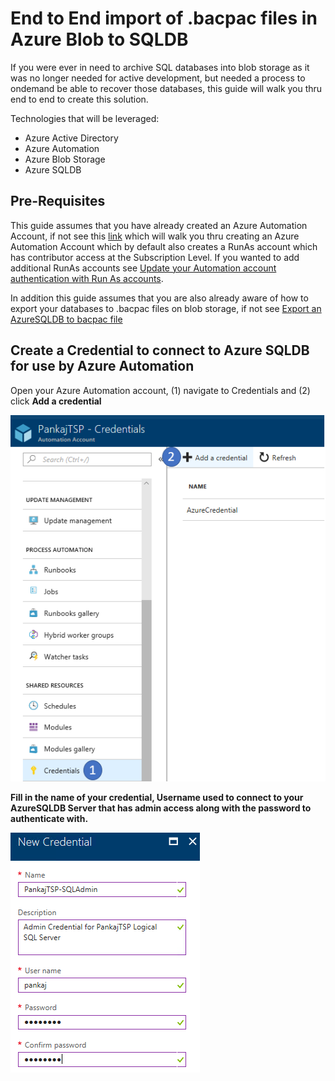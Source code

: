 # End to End import of .bacpac files in Azure Blob to SQLDB

If you were ever in need to archive SQL databases into blob storage as it was no longer needed for active development, but needed a process to ondemand be able to recover those databases, this guide will walk you thru end to end to create this solution. 

Technologies that will be leveraged:
  * Azure Active Directory
  * Azure Automation
  * Azure Blob Storage
  * Azure SQLDB

## Pre-Requisites
This guide assumes that you have already created an Azure Automation Account, if not see this [link](https://docs.microsoft.com/en-us/azure/automation/automation-create-standalone-account) which will walk you thru creating an Azure Automation Account which by default also creates a RunAs account which has contributor access at the Subscription Level. If you wanted to add additional RunAs accounts see [Update your Automation account authentication with Run As accounts](https://docs.microsoft.com/en-us/azure/automation/automation-create-runas-account).

In addition this guide assumes that you are also already aware of how to export your databases to .bacpac files on blob storage, if not see [Export an AzureSQLDB to bacpac file](https://docs.microsoft.com/en-us/azure/sql-database/sql-database-export)



## Create a Credential to connect to Azure SQLDB for use by Azure Automation
Open your Azure Automation account, (1) navigate to Credentials and (2) click <b>Add a credential<b> 

![alt text](/images/createcredential.png "Create credential")

Fill in the name of your credential, Username used to connect to your AzureSQLDB Server that has admin access along with the password to authenticate with. 

![alt text](/images/createcredentialdetails.png "Create credential details")

